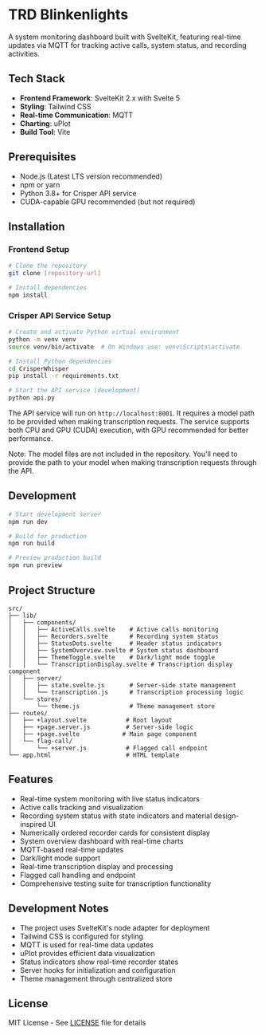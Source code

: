 # TRD Blinkenlights

A system monitoring dashboard built with SvelteKit, featuring real-time updates via MQTT for tracking active calls, system status, and recording activities.

## Tech Stack

- **Frontend Framework**: SvelteKit 2.x with Svelte 5
- **Styling**: Tailwind CSS
- **Real-time Communication**: MQTT
- **Charting**: uPlot
- **Build Tool**: Vite

## Prerequisites

- Node.js (Latest LTS version recommended)
- npm or yarn
- Python 3.8+ for Crisper API service
- CUDA-capable GPU recommended (but not required)

## Installation

### Frontend Setup
```bash
# Clone the repository
git clone [repository-url]

# Install dependencies
npm install
```

### Crisper API Service Setup
```bash
# Create and activate Python virtual environment
python -m venv venv
source venv/bin/activate  # On Windows use: venv\Scripts\activate

# Install Python dependencies
cd CrisperWhisper
pip install -r requirements.txt

# Start the API service (development)
python api.py
```

The API service will run on `http://localhost:8001`. It requires a model path to be provided when making transcription requests. The service supports both CPU and GPU (CUDA) execution, with GPU recommended for better performance.

Note: The model files are not included in the repository. You'll need to provide the path to your model when making transcription requests through the API.

## Development

```bash
# Start development server
npm run dev

# Build for production
npm run build

# Preview production build
npm run preview
```

## Project Structure

```
src/
├── lib/
│   ├── components/
│   │   ├── ActiveCalls.svelte    # Active calls monitoring
│   │   ├── Recorders.svelte      # Recording system status
│   │   ├── StatusDots.svelte     # Header status indicators
│   │   ├── SystemOverview.svelte # System status dashboard
│   │   ├── ThemeToggle.svelte    # Dark/light mode toggle
│   │   └── TranscriptionDisplay.svelte # Transcription display component
│   ├── server/
│   │   ├── state.svelte.js       # Server-side state management
│   │   └── transcription.js      # Transcription processing logic
│   └── stores/
│       └── theme.js              # Theme management store
├── routes/
│   ├── +layout.svelte           # Root layout
│   ├── +page.server.js          # Server-side logic
│   ├── +page.svelte            # Main page component
│   └── flag-call/
│       └── +server.js           # Flagged call endpoint
└── app.html                     # HTML template
```

## Features

- Real-time system monitoring with live status indicators
- Active calls tracking and visualization
- Recording system status with state indicators and material design-inspired UI
- Numerically ordered recorder cards for consistent display
- System overview dashboard with real-time charts
- MQTT-based real-time updates
- Dark/light mode support
- Real-time transcription display and processing
- Flagged call handling and endpoint
- Comprehensive testing suite for transcription functionality

## Development Notes

- The project uses SvelteKit's node adapter for deployment
- Tailwind CSS is configured for styling
- MQTT is used for real-time data updates
- uPlot provides efficient data visualization
- Status indicators show real-time recorder states
- Server hooks for initialization and configuration
- Theme management through centralized store

## License

MIT License - See [LICENSE](LICENSE) file for details

